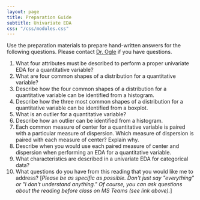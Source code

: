 ```yaml
---
layout: page
title: Preparation Guide
subtitle: Univariate EDA
css: "/css/modules.css"
---
```


<div class="alert alert-warning">
Use the preparation materials to prepare hand-written answers for the following questions. Please contact <a href="https://teams.microsoft.com/l/channel/19%3ad26a8cc37740458aaf93fe10815c9eb1%40thread.tacv2/Questions%2520-%2520Preparation%2520Guide?groupId=1c605bf3-86b9-4b57-8b0c-1753c67bf54a&tenantId=b70d8bab-80b6-4766-b5da-fcfdabdf71c7" target="_blank">Dr. Ogle</a> if you have questions.
</div>

1. What four attributes must be described to perform a proper univariate EDA for a quantitative variable?
1. What are four common shapes of a distribution for a quantitative variable?
1. Describe how the four common shapes of a distribution for a quantitative variable can be identified from a histogram.
1. Describe how the three most common shapes of a distribution for a quantitative variable can be identified from a boxplot.
1. What is an outlier for a quantitative variable?
1. Describe how an outlier can be identified from a histogram.
1. Each common measure of center for a quantitative variable is paired with a particular measure of dispersion. Which measure of dispersion is paired with each measure of center? Explain why.
1. Describe when you would use each paired measure of center and dispersion when performing an EDA for a quantitative variable.
1. What characteristics are described in a univariate EDA for categorical data?
1. What questions do you have from this reading that you would like me to address? [*Please be as specific as possible. Don't just say "everything" or "I don't understand anything." Of course, you can ask questions about the reading before class on MS Teams (see link above).*]
